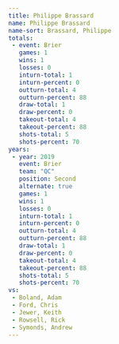 ```yaml
---
title: Philippe Brassard
name: Philippe Brassard
name-sort: Brassard, Philippe
totals:
 - event: Brier
   games: 1
   wins: 1
   losses: 0
   inturn-total: 1
   inturn-percent: 0
   outturn-total: 4
   outturn-percent: 88
   draw-total: 1
   draw-percent: 0
   takeout-total: 4
   takeout-percent: 88
   shots-total: 5
   shots-percent: 70
years:
 - year: 2019
   event: Brier
   team: "QC"
   position: Second
   alternate: true
   games: 1
   wins: 1
   losses: 0
   inturn-total: 1
   inturn-percent: 0
   outturn-total: 4
   outturn-percent: 88
   draw-total: 1
   draw-percent: 0
   takeout-total: 4
   takeout-percent: 88
   shots-total: 5
   shots-percent: 70
vs:
 - Boland, Adam
 - Ford, Chris
 - Jewer, Keith
 - Rowsell, Rick
 - Symonds, Andrew
---
```

